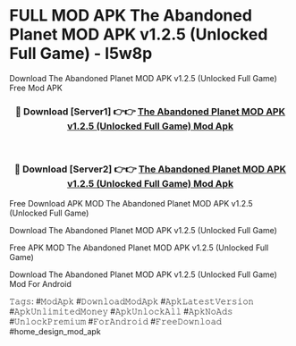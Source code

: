 # FULL MOD APK The Abandoned Planet MOD APK v1.2.5 (Unlocked Full Game) - l5w8p
Download The Abandoned Planet MOD APK v1.2.5 (Unlocked Full Game) Free Mod APK

<div align="center">
<h3>🔴 Download [Server1] 👉👉 <a href="https://apk-comot.site?title=The_Abandoned_Planet_MOD_APK_v1.2.5_(Unlocked_Full_Game)">The Abandoned Planet MOD APK v1.2.5 (Unlocked Full Game) Mod Apk</a></h3><br>

<h3>🔴 Download [Server2] 👉👉 <a href="https://apk-comot.site?title=The_Abandoned_Planet_MOD_APK_v1.2.5_(Unlocked_Full_Game)">The Abandoned Planet MOD APK v1.2.5 (Unlocked Full Game) Mod Apk</a></h3>
</div>


Free Download APK MOD The Abandoned Planet MOD APK v1.2.5 (Unlocked Full Game)

Download The Abandoned Planet MOD APK v1.2.5 (Unlocked Full Game) 

Free APK MOD The Abandoned Planet MOD APK v1.2.5 (Unlocked Full Game) 

Download The Abandoned Planet MOD APK v1.2.5 (Unlocked Full Game) Mod For Android

𝚃𝚊𝚐𝚜: #𝙼𝚘𝚍𝙰𝚙𝚔 #𝙳𝚘𝚠𝚗𝚕𝚘𝚊𝚍𝙼𝚘𝚍𝙰𝚙𝚔 #𝙰𝚙𝚔𝙻𝚊𝚝𝚎𝚜𝚝𝚅𝚎𝚛𝚜𝚒𝚘𝚗 #𝙰𝚙𝚔𝚄𝚗𝚕𝚒𝚖𝚒𝚝𝚎𝚍𝙼𝚘𝚗𝚎𝚢 #𝙰𝚙𝚔𝚄𝚗𝚕𝚘𝚌𝚔𝙰𝚕𝚕 #𝙰𝚙𝚔𝙽𝚘𝙰𝚍𝚜 #𝚄𝚗𝚕𝚘𝚌𝚔𝙿𝚛𝚎𝚖𝚒𝚞𝚖 #𝙵𝚘𝚛𝙰𝚗𝚍𝚛𝚘𝚒𝚍 #𝙵𝚛𝚎𝚎𝙳𝚘𝚠𝚗𝚕𝚘𝚊𝚍 #home_design_mod_apk